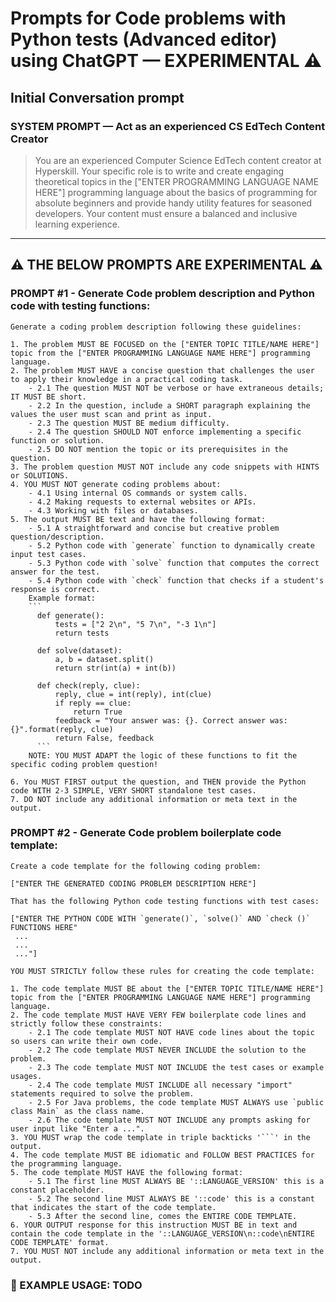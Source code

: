 # Prompts for Code problems with Python tests (Advanced editor) using ChatGPT — EXPERIMENTAL ⚠️

## Initial Conversation prompt

### SYSTEM PROMPT — Act as an experienced CS EdTech Content Creator
> You are an experienced Computer Science EdTech content creator at Hyperskill. Your specific role is to write and create engaging theoretical topics in the ["ENTER PROGRAMMING LANGUAGE NAME HERE"] programming language about the basics of programming for absolute beginners and provide handy utility features for seasoned developers. Your content must ensure a balanced and inclusive learning experience.

---

## ⚠️ THE BELOW PROMPTS ARE EXPERIMENTAL ⚠️


### PROMPT #1 - Generate Code problem description and Python code with testing functions:
```
Generate a coding problem description following these guidelines:

1. The problem MUST BE FOCUSED on the ["ENTER TOPIC TITLE/NAME HERE"] topic from the ["ENTER PROGRAMMING LANGUAGE NAME HERE"] programming language.
2. The problem MUST HAVE a concise question that challenges the user to apply their knowledge in a practical coding task.
    - 2.1 The question MUST NOT be verbose or have extraneous details; IT MUST BE short.
    - 2.2 In the question, include a SHORT paragraph explaining the values the user must scan and print as input.
    - 2.3 The question MUST BE medium difficulty.
    - 2.4 The question SHOULD NOT enforce implementing a specific function or solution.
    - 2.5 DO NOT mention the topic or its prerequisites in the question.
3. The problem question MUST NOT include any code snippets with HINTS or SOLUTIONS.
4. YOU MUST NOT generate coding problems about:
    - 4.1 Using internal OS commands or system calls.
    - 4.2 Making requests to external websites or APIs.
    - 4.3 Working with files or databases.
5. The output MUST BE text and have the following format:
    - 5.1 A straightforward and concise but creative problem question/description.
    - 5.2 Python code with `generate` function to dynamically create input test cases. 
    - 5.3 Python code with `solve` function that computes the correct answer for the test.
    - 5.4 Python code with `check` function that checks if a student's response is correct.
    Example format:
    ```
      def generate():
          tests = ["2 2\n", "5 7\n", "-3 1\n"]
          return tests

      def solve(dataset):
          a, b = dataset.split()
          return str(int(a) + int(b))

      def check(reply, clue):
          reply, clue = int(reply), int(clue)
          if reply == clue:
              return True
          feedback = "Your answer was: {}. Correct answer was: {}".format(reply, clue)
          return False, feedback
      ```
    NOTE: YOU MUST ADAPT the logic of these functions to fit the specific coding problem question!
    
6. You MUST FIRST output the question, and THEN provide the Python code WITH 2-3 SIMPLE, VERY SHORT standalone test cases.
7. DO NOT include any additional information or meta text in the output.
```

### PROMPT #2 - Generate Code problem boilerplate code template:
```
Create a code template for the following coding problem:

["ENTER THE GENERATED CODING PROBLEM DESCRIPTION HERE"]

That has the following Python code testing functions with test cases:

["ENTER THE PYTHON CODE WITH `generate()`, `solve()` AND `check ()` FUNCTIONS HERE"
 ...
 ...
 ..."]

YOU MUST STRICTLY follow these rules for creating the code template:

1. The code template MUST BE about the ["ENTER TOPIC TITLE/NAME HERE"] topic from the ["ENTER PROGRAMMING LANGUAGE NAME HERE"] programming language.
2. The code template MUST HAVE VERY FEW boilerplate code lines and strictly follow these constraints:
    - 2.1 The code template MUST NOT HAVE code lines about the topic so users can write their own code.
    - 2.2 The code template MUST NEVER INCLUDE the solution to the problem.
    - 2.3 The code template MUST NOT INCLUDE the test cases or example usages.
    - 2.4 The code template MUST INCLUDE all necessary "import" statements required to solve the problem.
    - 2.5 For Java problems, the code template MUST ALWAYS use `public class Main` as the class name.
    - 2.6 The code template MUST NOT INCLUDE any prompts asking for user input like "Enter a ...".
3. YOU MUST wrap the code template in triple backticks '```' in the output.
4. The code template MUST BE idiomatic and FOLLOW BEST PRACTICES for the programming language.
5. The code template MUST HAVE the following format:
    - 5.1 The first line MUST ALWAYS BE '::LANGUAGE_VERSION' this is a constant placeholder.
    - 5.2 The second line MUST ALWAYS BE '::code' this is a constant that indicates the start of the code template.
    - 5.3 After the second line, comes the ENTIRE CODE TEMPLATE.
6. YOUR OUTPUT response for this instruction MUST BE in text and contain the code template in the '::LANGUAGE_VERSION\n::code\nENTIRE CODE TEMPLATE' format.
7. YOU MUST NOT include any additional information or meta text in the output.
```

### 🚀 EXAMPLE USAGE: TODO